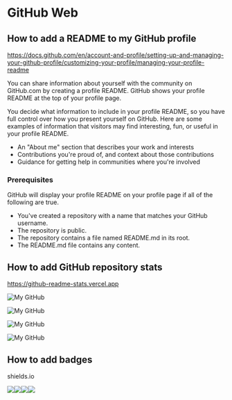 # GitHub Web

## How to add a README to my GitHub profile

<https://docs.github.com/en/account-and-profile/setting-up-and-managing-your-github-profile/customizing-your-profile/managing-your-profile-readme>

You can share information about yourself with the community on GitHub.com by creating a profile README. GitHub shows your profile README at the top of your profile page.

You decide what information to include in your profile README, so you have full control over how you present yourself on GitHub. Here are some examples of information that visitors may find interesting, fun, or useful in your profile README.

- An "About me" section that describes your work and interests
- Contributions you're proud of, and context about those contributions
- Guidance for getting help in communities where you're involved

### Prerequisites

GitHub will display your profile README on your profile page if all of the following are true.

- You've created a repository with a name that matches your GitHub username.
- The repository is public.
- The repository contains a file named README.md in its root.
- The README.md file contains any content.

## How to add GitHub repository stats

<https://github-readme-stats.vercel.app>

![My GitHub](https://github-readme-stats.vercel.app/api?username=briansu2004&show_icons=true&theme=rose_pine)

![My GitHub](https://github-readme-stats.vercel.app/api/top-langs/?username=briansu2004&layout=compact&card_width=250&langs_count=20&theme=rose_pine)

![My GitHub](https://github-profile-summary-cards.vercel.app/api/cards/profile-details?username=briansu2004&theme=vue)

![My GitHub](https://github-readme-streak-stats.herokuapp.com/?user=briansu2004&theme=vue)

<!--

<img src="https://github-profile-summary-cards.vercel.app/api/cards/profile-details?username=briansu2004&theme=vue"/>

<img width="48%" src="https://github-readme-streak-stats.herokuapp.com/?user=briansu2004&theme=vue" />

![My GitHub](https://github-readme-stats.vercel.app/api?username=briansu2004&show_icons=true&theme=rose_pine)

![My GitHub](https://github-readme-stats.vercel.app/api/top-langs/?username=briansu2004&layout=compact&card_width=250&langs_count=20&theme=rose_pine)

<p align="left">
  <img src="https://github-profile-summary-cards.vercel.app/api/cards/profile-details?username=briansu2004&theme=vue"/>
</p>

<p align="left">
 <img width="48%" src="https://github-readme-stats.vercel.app/api?username=briansu2004&show_icons=true&theme=vue" />
 <img width="48%" src="https://github-readme-streak-stats.herokuapp.com/?user=briansu2004&theme=vue" />
</p>

![My GitHub](https://github-readme-stats.vercel.app/api/top-langs/?username=briansu2004&layout=compact&card_width=250&langs_count=20&theme=rose_pine)

<p align="left">
 <img width="48%" src="https://github-readme-stats.vercel.app/api/top-langs/?username=briansu2004&layout=compact&langs_count=20&theme=rose_pine" />
 <img width="48%" src="https://github-readme-streak-stats.herokuapp.com/?user=briansu2004&theme=vue" />
</p>
-->

## How to add badges

shields.io

<div style="display: flex;">
    <img src="https://img.shields.io/badge/-Google-001633?style=for-the-badge&logo=google">
    <img src="https://img.shields.io/badge/-YouTube-001633?style=for-the-badge&logo=youtube">
    <img src="https://img.shields.io/badge/-StackOverflow-001633?style=for-the-badge&logo=stackoverflow">
    <img src="https://img.shields.io/badge/-Geeks For Geeks-001633?style=for-the-badge&logo=geeksforgeeks">
</div>

